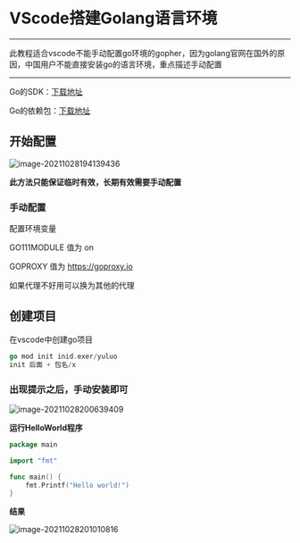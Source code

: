 # VScode搭建Golang语言环境

****

此教程适合vscode不能手动配置go环境的gopher，因为golang官网在国外的原因，中国用户不能直接安装go的语言环境，重点描述手动配置

****

Go的SDK：[下载地址](https://golang.org/dl/)

Go的依赖包：[下载地址](https://goproxy.io/zh/)

## 开始配置

![image-20211028194139436](https://i.loli.net/2021/10/28/7pISGvY2EWCzia8.png)

**此方法只能保证临时有效，长期有效需要手动配置**

### 手动配置



配置环境变量

GO111MODULE  值为 on

GOPROXY 值为  https://goproxy.io

如果代理不好用可以换为其他的代理

## 创建项目

在vscode中创建go项目

`````````go
go mod init inid.exer/yuluo
init 后面 + 包名/x
`````````

### 出现提示之后，手动安装即可

![image-20211028200639409](../AppData/Roaming/Typora/typora-user-images/image-20211028200639409.png)

**运行HelloWorld程序**

```go
package main

import "fmt"

func main() {
	fmt.Printf("Hello world!")
}
```

**结果**

![image-20211028201010816](https://i.loli.net/2021/10/28/ETSpOyuWAGwn5dB.png)
